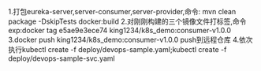 1.打包eureka-server,server-consumer,server-provider,命令: mvn clean package -DskipTests docker:build
2.对刚刚构建的三个镜像文件打标签,命令exp:docker tag e5ae9e3ece74 king1234/k8s_demo:consumer-v1.0.0
3.docker push king1234/k8s_demo:consumer-v1.0.0 push到远程仓库
4.依次执行kubectl create -f deploy/devops-sample.yaml;kubectl create -f deploy/devops-sample-svc.yaml
